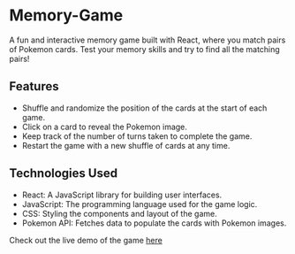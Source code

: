 # Memory-Game
A fun and interactive memory game built with React, where you match pairs of Pokemon cards. Test your memory skills and try to find all the matching pairs!

## Features

- Shuffle and randomize the position of the cards at the start of each game.
- Click on a card to reveal the Pokemon image.
- Keep track of the number of turns taken to complete the game.
- Restart the game with a new shuffle of cards at any time.

## Technologies Used

- React: A JavaScript library for building user interfaces.
- JavaScript: The programming language used for the game logic.
- CSS: Styling the components and layout of the game.
- Pokemon API: Fetches data to populate the cards with Pokemon images.

Check out the live demo of the game [here](https://pokemon-memory-card.netlify.app/)
